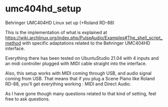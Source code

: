 # umc404hd_setup
Behringer UMC404HD Linux set up (+Roland RD-88)

This is the implementation of what is explained at https://wiki.archlinux.org/index.php/PulseAudio/Examples#The_shell_script_method with
specific adaptations related to the Behringer UMC404HD interface. 

Everything there has been tested on UbuntuStudio 21.04 with 4 inputs and an midi controller plugged with MIDI cable straight into the
interface.

Also, this setup works with MIDI coming through USB, and audio signal coming from USB. That means that if you plug a Scene Piano like Roland RD-88, you'll get everything working : MIDI and Direct Audio.

As I have gone though many questions related to that kind of setting, feel free to ask questions.
